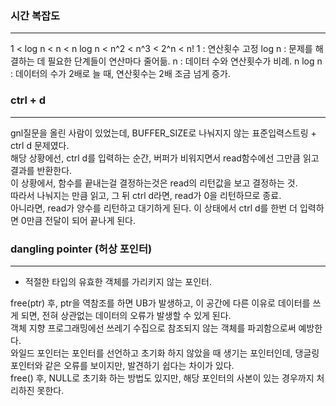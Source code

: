 ### 시간 복잡도
---
1 < log n < n < n log n < n^2 < n^3 < 2^n < n!
1 : 연산횟수 고정
log n : 문제를 해결하는 데 필요한 단계들이 연산마다 줄어듦.
n : 데이터 수와 연산횟수가 비례.
n log n : 데이터의 수가 2배로 늘 때, 연산횟수는 2배 조금 넘게 증가.


### ctrl + d
---
gnl질문을 올린 사람이 있었는데, BUFFER_SIZE로 나눠지지 않는 표준입력스트링 + ctrl d 문제였다.<br/>
해당 상황에선, ctrl d를 입력하는 순간, 버퍼가 비워지면서 read함수에선 그만큼 읽고 결과를 반환한다.<br/>
이 상황에서, 함수를 끝내는걸 결정하는것은 read의 리턴값을 보고 결정하는 것.<br/>
따라서 나눠지는 만큼 읽고, 그 뒤 ctrl d라면, read가 0을 리턴하므로 종료.<br/>
아니라면, read가 양수를 리턴하고 대기하게 된다. 이 상태에서 ctrl d를 한번 더 입력하면 0만큼 전달이 되어 끝나게 된다.

### dangling pointer (허상 포인터)
---
- 적절한 타입의 유효한 객체를 가리키지 않는 포인터.<br/>

free(ptr) 후, ptr을 역참조를 하면 UB가 발생하고, 이 공간에 다른 이유로 데이터를 쓰게 되면, 전혀 상관없는 데이터의 오류가 발생할 수 있게 된다.<br/>
객체 지향 프로그래밍에선 쓰레기 수집으로 참조되지 않는 객체를 파괴함으로써 예방한다.<br/>
와일드 포인터는 포인터를 선언하고 초기화 하지 않았을 때 생기는 포인터인데, 댕글링 포인터와 같은 오류를 보이지만, 발견하기 쉽다는 차이가 있다.<br/>
free() 후, NULL로 초기화 하는 방법도 있지만, 해당 포인터의 사본이 있는 경우까지 처리하진 못한다.